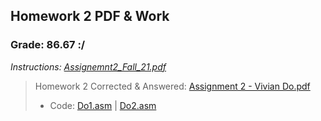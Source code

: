 ## Homework 2 PDF & Work

### Grade: 86.67 :/

*Instructions: [Assignemnt2_Fall_21.pdf](https://github.com/odnaiviv/CSC3210/blob/main/Assignments/HW%202/Assignemnt2_Fall_21.pdf)*

>Homework 2 Corrected & Answered: [Assignment 2 - Vivian Do.pdf](https://github.com/odnaiviv/CSC3210/blob/main/Assignments/HW%202/Assignment%202%20-%20Vivian%20Do.pdf)
>* Code: [Do1.asm](https://github.com/odnaiviv/CSC3210/blob/main/Assignments/HW%202/Do1.asm) | [Do2.asm](https://github.com/odnaiviv/CSC3210/blob/main/Assignments/HW%202/Do2.asm)
